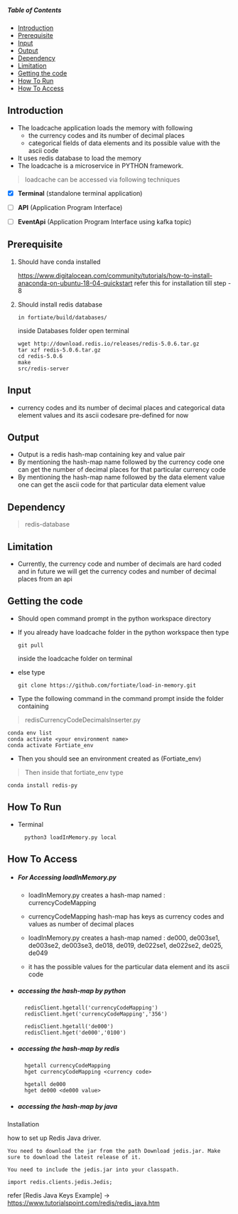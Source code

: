 ##### Table of Contents  
+ [Introduction](#introduction) 
+ [Prerequisite](#prerequisite) 
+ [Input](#input)
+ [Output](#output) 
+ [Dependency](#dependancy)
+ [Limitation](#limitation)
+ [Getting the code](#getting_the_code)
+ [How To Run](#how_to_run)
+ [How To Access](#how_to_access)


<a name="introduction"/>

## Introduction
+ The loadcache application loads the memory with following 
    + the currency codes and its number of decimal places
    + categorical fields of data elements and its possible value with the ascii code
+ It uses redis database to load the memory
+ The loadcache is a microservice in PYTHON framework.
> loadcache can be accessed via following techniques
- [x] **Terminal** (standalone terminal application)
- [ ] **API** (Application Program Interface)
- [ ] **EventApi** (Application Program Interface using kafka topic)


<a name="prerequiste"/> 

## Prerequisite


1. Should have conda installed

    https://www.digitalocean.com/community/tutorials/how-to-install-anaconda-on-ubuntu-18-04-quickstart
    refer this for installation till step - 8

2. Should install redis database
       
       in fortiate/build/databases/
       
    inside Databases folder open terminal
       
       wget http://download.redis.io/releases/redis-5.0.6.tar.gz
       tar xzf redis-5.0.6.tar.gz
       cd redis-5.0.6
       make
       src/redis-server 
 

<a name="input"/> 

## Input

+ currency codes and its number of decimal places and categorical 
data element values and its ascii codesare pre-defined for now

<a name="output"/>

## Output

+ Output is a redis hash-map containing key and value pair
+ By mentioning the hash-map name followed by the currency code one can 
get the number of decimal places for that particular currency code 
+ By mentioning the hash-map name followed by the data element value one can 
get the ascii code for that particular data element value 


<a name="dependancy"/>

## Dependency
> redis-database

<a name="limitation"/>

## Limitation

+ Currently, the currency code and number of decimals are hard coded and 
in future we will get the currency codes and number of decimal places 
from an api

<a name="getting_the_code"/>

## Getting the code
    
+ Should open command prompt in the python workspace directory
+ If you already have loadcache folder in the python workspace then type    
        
      git pull
    inside the loadcache folder on terminal
    
+ else type
    
      git clone https://github.com/fortiate/load-in-memory.git

    
+ Type the following command in the command prompt inside the folder containing
    
> redisCurrencyCodeDecimalsInserter.py
    
    conda env list
    conda activate <your environment name>
    conda activate Fortiate_env
    
+ Then you should see an environment created as (Fortiate_env)

> Then inside that fortiate_env type

    conda install redis-py


<a name="how_to_run"/>

## How To Run
+ Terminal

        python3 loadInMemory.py local

<a name="how_to_access"/>

## How To Access


+ ##### For Accessing loadInMemory.py

    + loadInMemory.py creates a hash-map named : currencyCodeMapping 
 
    + currencyCodeMapping hash-map has keys as currency codes and values as number of decimal places
    
    + loadInMemory.py creates a hash-map named : de000, de003se1, de003se2, de003se3, de018, de019,
                                                 de022se1, de022se2, de025, de049
    + it has the possible values for the particular data element and its ascii code

+ ##### accessing the hash-map by python 
        
        redisClient.hgetall('currencyCodeMapping')
        redisClient.hget('currencyCodeMapping','356') 
        
        redisClient.hgetall('de000')
        redisClient.hget('de000','0100')
        
+ ##### accessing the hash-map by redis
 
        hgetall currencyCodeMapping
        hget currencyCodeMapping <currency code>
        
        hgetall de000
        hget de000 <de000 value>
        
+ ##### accessing the hash-map by java

Installation

how to set up Redis Java driver.

    You need to download the jar from the path Download jedis.jar. Make sure to download the latest release of it.

    You need to include the jedis.jar into your classpath.
    
    import redis.clients.jedis.Jedis; 

refer [Redis Java Keys Example] -> https://www.tutorialspoint.com/redis/redis_java.htm
